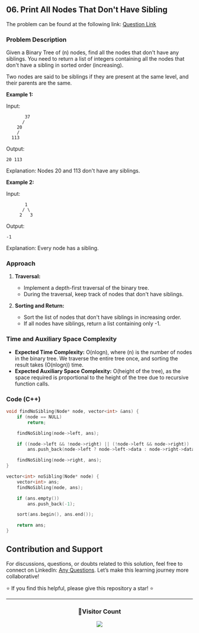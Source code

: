 ## 06. Print All Nodes That Don't Have Sibling

The problem can be found at the following link: [Question Link](https://www.geeksforgeeks.org/problems/print-all-nodes-that-dont-have-sibling/1)

### Problem Description

Given a Binary Tree of \(n\) nodes, find all the nodes that don't have any siblings. You need to return a list of integers containing all the nodes that don't have a sibling in sorted order (increasing).

Two nodes are said to be siblings if they are present at the same level, and their parents are the same.

**Example 1:**

Input:

```
       37
      /
    20
    /
  113
```

Output:

```
20 113
```

Explanation:
Nodes 20 and 113 don't have any siblings.

**Example 2:**

Input:

```
       1
      / \
     2   3
```

Output:

```
-1
```

Explanation:
Every node has a sibling.

### Approach

1. **Traversal:**

   - Implement a depth-first traversal of the binary tree.
   - During the traversal, keep track of nodes that don't have siblings.

2. **Sorting and Return:**
   - Sort the list of nodes that don't have siblings in increasing order.
   - If all nodes have siblings, return a list containing only -1.

### Time and Auxiliary Space Complexity

- **Expected Time Complexity:** O(nlogn), where \(n\) is the number of nodes in the binary tree. We traverse the entire tree once, and sorting the result takes \(O(nlogn)\) time.
- **Expected Auxiliary Space Complexity:** O(height of the tree), as the space required is proportional to the height of the tree due to recursive function calls.

### Code (C++)

```cpp
void findNoSibling(Node* node, vector<int> &ans) {
    if (node == NULL)
        return;

    findNoSibling(node->left, ans);

    if ((node->left && !node->right) || (!node->left && node->right))
        ans.push_back(node->left ? node->left->data : node->right->data);

    findNoSibling(node->right, ans);
}

vector<int> noSibling(Node* node) {
    vector<int> ans;
    findNoSibling(node, ans);

    if (ans.empty())
        ans.push_back(-1);

    sort(ans.begin(), ans.end());

    return ans;
}
```

## Contribution and Support

For discussions, questions, or doubts related to this solution, feel free to connect on LinkedIn: [Any Questions](https://www.linkedin.com/in/patel-hetkumar-sandipbhai-8b110525a/). Let’s make this learning journey more collaborative!

⭐ If you find this helpful, please give this repository a star! ⭐

---

<div align="center">
  <h3><b>📍Visitor Count</b></h3>
</div>

<p align="center">
  <img src="https://profile-counter.glitch.me/Hunterdii/count.svg" />
</p>
